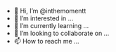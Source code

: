 - 👋 Hi, I’m @inthemomentt
- 👀 I’m interested in ...
- 🌱 I’m currently learning ...
- 💞️ I’m looking to collaborate on ...
- 📫 How to reach me ...

<!---
inthemomentt/inthemomentt is a ✨ special ✨ repository because its `README.md` (this file) appears on your GitHub profile.
You can click the Preview link to take a look at your changes.
--->
